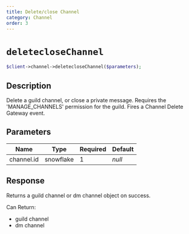 ```yaml
---
title: Delete/close Channel
category: Channel
order: 3
---
```


# `deletecloseChannel`

```php
$client->channel->deletecloseChannel($parameters);
```

## Description

Delete a guild channel, or close a private message. Requires the &#039;MANAGE_CHANNELS&#039; permission for the guild.  Fires a Channel Delete Gateway event.

## Parameters


Name | Type | Required | Default
--- | --- | --- | ---
channel.id | snowflake | 1 | *null*

## Response

Returns a guild channel or dm channel object on success.

Can Return:

* guild channel
* dm channel

